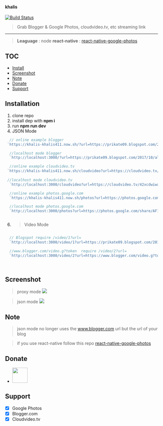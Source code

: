 #### khalis

[![Build Status](https://kutt.it/q7fNdL)](https://travis-ci.org/khalisafkari/khalis)

> Grab Blogger & Google Photos, cloudvideo.tv, etc streaming link 
   ****
  > **Leaguage** :  node
  > **react-native** : [react-native-google-photos](https://github.com/khalisafkari/react-native-google-photos)
   
## TOC
  * [Install](#installation)
  * [Screenshot](#screenshot)
  * [Note](#note)
  * [Donate](#donate)
  * [Support](#support)

## Installation


 1. clone repo
 2. install dep with  **npm i**
 3. run **npm run dev**
 4. JSON Mode  
 ```js 
   // online example blogger 
  `https://khalis-khalis411.now.sh/?url=https://prikate09.blogspot.com/2017/10/all-ani-29-oktober-2017-413.html`

   //localhost mode blogger
   `http://localhost:3000/?url=https://prikate09.blogspot.com/2017/10/all-ani-29-oktober-2017-413.html`

   //online example cloudvideo.tv
  `https://khalis-khalis411.now.sh/cloudvideo?url=https://cloudvideo.tv/42xcdwiwamlh`
  
  //localhost mode cloudvideo.tv
   `http://localhost:3000/cloudvideo?url=https://cloudvideo.tv/42xcdwiwamlh`

   //online example photos.google.com
   `https://khalis-khalis411.now.sh/photos?url=https://photos.google.com/share/AF1QipMTEPAiVF8t0YqLukflnOSQjwfd8ARIoT2h37AXvYO1uaWodbeiFoBUDuD_19tEbg/photo/AF1QipPA2Bq0JlAR9LoGD3mogsxSb9OZWEG4XqBDD4Rv?key=cjhUT0xrZjM5NGN2SVRLOVptZU5SMUlKV0lQYWpB`

   //localhost mode photos.google.com
   `http://localhost:3000/photos?url=https://photos.google.com/share/AF1QipMTEPAiVF8t0YqLukflnOSQjwfd8ARIoT2h37AXvYO1uaWodbeiFoBUDuD_19tEbg/photo/AF1QipPA2Bq0JlAR9LoGD3mogsxSb9OZWEG4XqBDD4Rv?key=cjhUT0xrZjM5NGN2SVRLOVptZU5SMUlKV0lQYWpB`



 ```
 6. > Video Mode 
 ```js

   // Blogspot require /video/1?url=
   `http://localhost:3000/video/1?url=https://prikate09.blogspot.com/2017/10/all-ani-29-oktober-2017-413.html`

   //www.blogger.com/video.g?token  require /video/2?url=
   `http://localhost:3000/video/2?url=https://www.blogger.com/video.g?token=AD6v5dy6xibQ1EBFaa1lN91Il9qch9W8dAnCVk8uDihtPVLuLwc0TUdSA24IP8gRMKqxIQQgenDZQFQA2pCYwQpH3O1iOKWxVfuapwPd6QIRDVKAtunBuMnh6ALvCUkLXhCqoH4RZ6D_`

   
 ```

## Screenshot

> proxy mode
![](https://i.imgur.com/7TfqEUc.png)

> json mode
> ![](https://i.imgur.com/xETf6I7.png)


## Note 
 > json mode no longer uses the www.blogger.com url but the url of your blog
 
 > if you use react-native follow this repo [react-native-google-photos](https://github.com/khalisafkari/react-native-google-photos)
 
 ## Donate
 * <a href="https://paypal.me/khalisafkari?locale.x=id_ID"><img src="https://www.paypalobjects.com/webstatic/i/logo/rebrand/ppcom.png" heigth="50" width="50"/></a>

## Support
* [x] Google Photos
* [x] Blogger.com
* [x] Cloudvideo.tv
